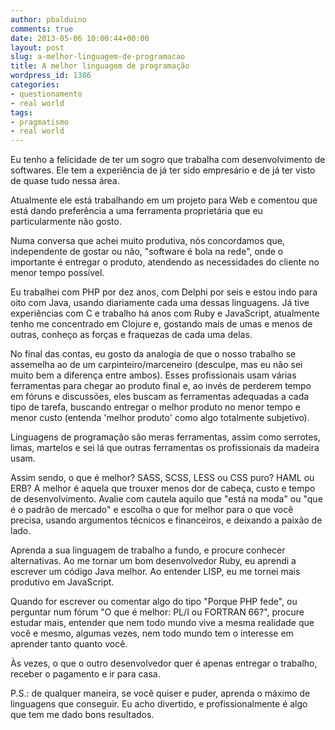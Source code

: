 ```yaml
---
author: pbalduino
comments: true
date: 2013-05-06 10:00:44+00:00
layout: post
slug: a-melhor-linguagem-de-programacao
title: A melhor linguagem de programação
wordpress_id: 1386
categories:
- questionamento
- real world
tags:
- pragmatismo
- real world
---
```


Eu tenho a felicidade de ter um sogro que trabalha com desenvolvimento de softwares. Ele tem a experiência de já ter sido empresário e de já ter visto de quase tudo nessa área.

Atualmente ele está trabalhando em um projeto para Web e comentou que está dando preferência a uma ferramenta proprietária que eu particularmente não gosto.

Numa conversa que achei muito produtiva, nós concordamos que, independente de gostar ou não, "software é bola na rede", onde o importante é entregar o produto, atendendo as necessidades do cliente no menor tempo possível.

Eu trabalhei com PHP por dez anos, com Delphi por seis e estou indo para oito com Java, usando diariamente cada uma dessas linguagens. Já tive experiências com C e trabalho há anos com Ruby e JavaScript, atualmente tenho me concentrado em Clojure e, gostando mais de umas e menos de outras, conheço as forças e fraquezas de cada uma delas.

No final das contas, eu gosto da analogia de que o nosso trabalho se assemelha ao de um carpinteiro/marceneiro (desculpe, mas eu não sei muito bem a diferença entre ambos). Esses profissionais usam várias ferramentas para chegar ao produto final e, ao invés de perderem tempo em fóruns e discussões, eles buscam as ferramentas adequadas a cada tipo de tarefa, buscando entregar o melhor produto no menor tempo e menor custo (entenda 'melhor produto' como algo totalmente subjetivo).

Linguagens de programação são meras ferramentas, assim como serrotes, limas, martelos e sei lá que outras ferramentas os profissionais da madeira usam.

Assim sendo, o que é melhor? SASS, SCSS, LESS ou CSS puro? HAML ou ERB? A melhor é aquela que trouxer menos dor de cabeça, custo e tempo de desenvolvimento. Avalie com cautela aquilo que "está na moda" ou "que é o padrão de mercado" e escolha o que for melhor para o que você precisa, usando argumentos técnicos e financeiros, e deixando a paixão de lado.

Aprenda a sua linguagem de trabalho a fundo, e procure conhecer alternativas. Ao me tornar um bom desenvolvedor  Ruby, eu aprendi a escrever um código Java melhor. Ao entender LISP, eu me tornei mais produtivo em JavaScript.

Quando for escrever ou comentar algo do tipo "Porque PHP fede", ou perguntar num fórum "O que é melhor: PL/I ou FORTRAN 66?", procure estudar mais, entender que nem todo mundo vive a mesma realidade que você e mesmo, algumas vezes, nem todo mundo tem o interesse em aprender tanto quanto você.

Às vezes, o que o outro desenvolvedor quer é apenas entregar o trabalho, receber o pagamento e ir para casa.

P.S.: de qualquer maneira, se você quiser e puder, aprenda o máximo de linguagens que conseguir. Eu acho divertido, e profissionalmente é algo que tem me dado bons resultados.
